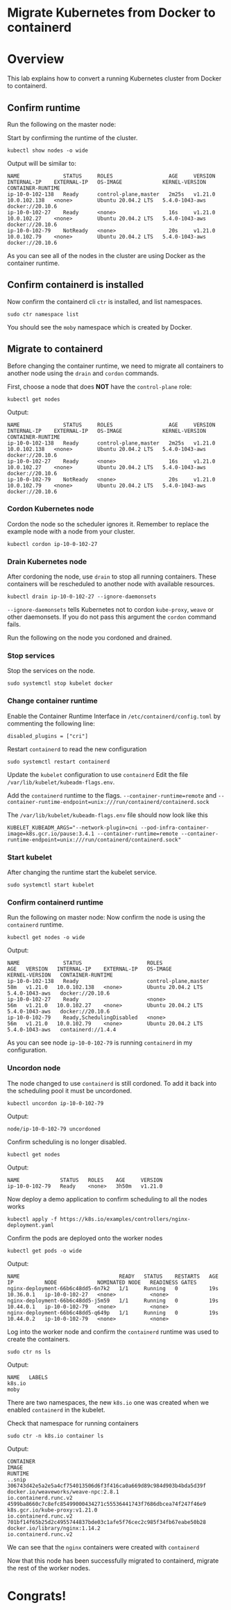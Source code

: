 # Migrate Kubernetes from Docker to containerd

# Overview
This lab explains how to convert a running Kubernetes cluster from Docker to containerd.

## Confirm runtime
Run the following on the master node:

Start by confirming the runtime of the cluster.
```
kubectl show nodes -o wide
```

Output will be similar to: 
```
NAME              STATUS     ROLES                  AGE     VERSION   INTERNAL-IP    EXTERNAL-IP   OS-IMAGE             KERNEL-VERSION   CONTAINER-RUNTIME
ip-10-0-102-138   Ready      control-plane,master   2m25s   v1.21.0   10.0.102.138   <none>        Ubuntu 20.04.2 LTS   5.4.0-1043-aws   docker://20.10.6
ip-10-0-102-27    Ready      <none>                 16s     v1.21.0   10.0.102.27    <none>        Ubuntu 20.04.2 LTS   5.4.0-1043-aws   docker://20.10.6
ip-10-0-102-79    NotReady   <none>                 20s     v1.21.0   10.0.102.79    <none>        Ubuntu 20.04.2 LTS   5.4.0-1043-aws   docker://20.10.6
```
As you can see all of the nodes in the cluster are using Docker as the container runtime. 

## Confirm containerd is installed

Now confirm the containerd cli `ctr` is installed, and list namespaces. 
```
sudo ctr namespace list
```

You should see the `moby` namespace which is created by Docker.

## Migrate to containerd

Before changing the container runtime, we need to migrate all containers to another node using the `drain` and `cordon` commands. 

First, choose a node that does **NOT** have the `control-plane` role: 
```
kubectl get nodes
```

Output: 
```
NAME              STATUS     ROLES                  AGE     VERSION   INTERNAL-IP    EXTERNAL-IP   OS-IMAGE             KERNEL-VERSION   CONTAINER-RUNTIME
ip-10-0-102-138   Ready      control-plane,master   2m25s   v1.21.0   10.0.102.138   <none>        Ubuntu 20.04.2 LTS   5.4.0-1043-aws   docker://20.10.6
ip-10-0-102-27    Ready      <none>                 16s     v1.21.0   10.0.102.27    <none>        Ubuntu 20.04.2 LTS   5.4.0-1043-aws   docker://20.10.6
ip-10-0-102-79    NotReady   <none>                 20s     v1.21.0   10.0.102.79    <none>        Ubuntu 20.04.2 LTS   5.4.0-1043-aws   docker://20.10.6
```

### Cordon Kubernetes node

Cordon the node so the scheduler ignores it. Remember to replace the example node with a node from your cluster. 
```
kubectl cordon ip-10-0-102-27
```

### Drain Kubernetes node

After cordoning the node, use `drain` to stop all running containers. These containers will be rescheduled to another node with available resources.
```
kubectl drain ip-10-0-102-27 --ignore-daemonsets
```
`--ignore-daemonsets` tells Kubernetes not to cordon `kube-proxy`, `weave` or other daemonsets. If you do not pass this argument the `cordon` command fails.

Run the following on the node you cordoned and drained.
### Stop services

Stop the services on the node.
```
sudo systemctl stop kubelet docker
```
### Change container runtime

Enable the Container Runtime Interface in `/etc/containerd/config.toml` by commenting the following line: 
```
disabled_plugins = ["cri"]
```
Restart `containerd` to read the new configuration 
```
sudo systemctl restart containerd
```
Update the `kubelet` configuration to use `containerd`
Edit the file `/var/lib/kubelet/kubeadm-flags.env`. 

Add the `containerd` runtime to the flags. `--container-runtime=remote` and `--container-runtime-endpoint=unix:///run/containerd/containerd.sock`

The `/var/lib/kubelet/kubeadm-flags.env` file should now look like this

```
KUBELET_KUBEADM_ARGS="--network-plugin=cni --pod-infra-container-image=k8s.gcr.io/pause:3.4.1 --container-runtime=remote --container-runtime-endpoint=unix:///run/containerd/containerd.sock"
```
### Start kubelet
After changing the runtime start the kubelet service.
```
sudo systemctl start kubelet
```

### Confirm containerd runtime
Run the following on master node:
Now confirm the node is using the `containerd` runtime.
```
kubectl get nodes -o wide
```

Output: 
```
NAME              STATUS                     ROLES                  AGE   VERSION   INTERNAL-IP    EXTERNAL-IP   OS-IMAGE             KERNEL-VERSION   CONTAINER-RUNTIME
ip-10-0-102-138   Ready                      control-plane,master   58m   v1.21.0   10.0.102.138   <none>        Ubuntu 20.04.2 LTS   5.4.0-1043-aws   docker://20.10.6
ip-10-0-102-27    Ready                      <none>                 56m   v1.21.0   10.0.102.27    <none>        Ubuntu 20.04.2 LTS   5.4.0-1043-aws   docker://20.10.6
ip-10-0-102-79    Ready,SchedulingDisabled   <none>                 56m   v1.21.0   10.0.102.79    <none>        Ubuntu 20.04.2 LTS   5.4.0-1043-aws   containerd://1.4.4
```
As you can see node `ip-10-0-102-79` is running `containerd` in my configuration.

### Uncordon node 
The node changed to use `containerd` is still cordoned. To add it back into the scheduling pool it must be uncordoned. 
```
kubectl uncordon ip-10-0-102-79
```

Output: 
```
node/ip-10-0-102-79 uncordoned
```

Confirm scheduling is no longer disabled.
```
kubectl get nodes
```

Output: 
```
NAME             STATUS   ROLES    AGE     VERSION
ip-10-0-102-79   Ready    <none>   3h50m   v1.21.0
```

Now deploy a demo application to confirm scheduling to all the nodes works 

```
kubectl apply -f https://k8s.io/examples/controllers/nginx-deployment.yaml
```

Confirm the pods are deployed onto the worker nodes
```
kubectl get pods -o wide 
```

Output: 
```
NAME                                READY   STATUS    RESTARTS   AGE   IP          NODE             NOMINATED NODE   READINESS GATES
nginx-deployment-66b6c48dd5-6n7k2   1/1     Running   0          19s   10.36.0.1   ip-10-0-102-27   <none>           <none>
nginx-deployment-66b6c48dd5-j5m59   1/1     Running   0          19s   10.44.0.1   ip-10-0-102-79   <none>           <none>
nginx-deployment-66b6c48dd5-q649p   1/1     Running   0          19s   10.44.0.2   ip-10-0-102-79   <none>           <none>
```

Log into the worker node and confirm the `containerd` runtime was used to create the containers.
```
sudo ctr ns ls
```

Output: 
```
NAME   LABELS
k8s.io
moby
```
There are two namespaces, the new `k8s.io` one was created when we enabled `containerd` in the kubelet. 

Check that namespace for running containers 
```
sudo ctr -n k8s.io container ls
```

Output: 
```
CONTAINER                                                           IMAGE                                                                                                      RUNTIME
..snip
306743d42e5a2e5a4cf754013506d6f3f416ca0a669d89c984d903b4bda5d39f    docker.io/weaveworks/weave-npc:2.8.1                                                                       io.containerd.runc.v2
4599ba8660c7c8efc85499000434271c55536441743f7686dbcea74f247f46e9    k8s.gcr.io/kube-proxy:v1.21.0                                                                              io.containerd.runc.v2
701bf14f65b25d2c4955744837bde03c1afe5f76cec2c985f34fb67eabe50b28    docker.io/library/nginx:1.14.2                                                                             io.containerd.runc.v2
```

We can see that the `nginx` containers were created with `containerd`

Now that this node has been successfully migrated to containerd, migrate the rest of the worker nodes. 
# Congrats! 
